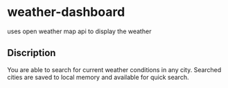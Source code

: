 # weather-dashboard
uses open weather map api to display the weather


## Discription
You are able to search for current weather conditions in any city. Searched cities
are saved to local memory and available for quick search.